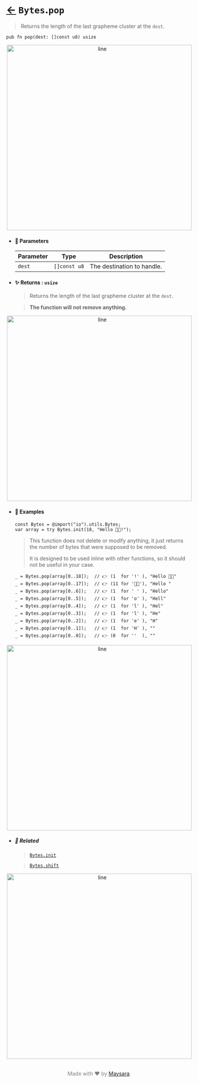 # [←](../Bytes.md) `Bytes`.`pop`

> Returns the length of the last grapheme cluster at the `dest`.

```zig
pub fn pop(dest: []const u8) usize
```


<div align="center">
<img src="https://raw.githubusercontent.com/Super-ZIG/io/refs/heads/main/dist/img/md/line.png" alt="line" style="width:500px;"/>
</div>

- #### 🧩 Parameters

    | Parameter | Type         | Description                |
    | --------- | ------------ | -------------------------- |
    | `dest`    | `[]const u8` | The destination to handle. |

- #### ✨ Returns : `usize`

    > Returns the length of the last grapheme cluster at the `dest`.

    > **The function will not remove anything.**

<div align="center">
<img src="https://raw.githubusercontent.com/Super-ZIG/io/refs/heads/main/dist/img/md/line.png" alt="line" style="width:500px;"/>
</div>

- #### 🧪 Examples

    ```zig
    const Bytes = @import("io").utils.Bytes;
    var array = try Bytes.init(18, "Hello 👨‍🏭!");
    ```

    > This function does not delete or modify anything, it just returns the number of bytes that were supposed to be removed.
    >
    > It is designed to be used inline with other functions, so it should not be useful in your case.

    ```zig
    _ = Bytes.pop(array[0..18]);  // 👉 (1  for '!' ), "Hello 👨‍🏭"
    _ = Bytes.pop(array[0..17]);  // 👉 (11 for '👨‍🏭'), "Hello "
    _ = Bytes.pop(array[0..6]);   // 👉 (1  for ' ' ), "Hello"
    _ = Bytes.pop(array[0..5]);   // 👉 (1  for 'o' ), "Hell"
    _ = Bytes.pop(array[0..4]);   // 👉 (1  for 'l' ), "Hel"
    _ = Bytes.pop(array[0..3]);   // 👉 (1  for 'l' ), "He"
    _ = Bytes.pop(array[0..2]);   // 👉 (1  for 'e' ), "H"
    _ = Bytes.pop(array[0..1]);   // 👉 (1  for 'H' ), ""
    _ = Bytes.pop(array[0..0]);   // 👉 (0  for ''  ), ""
    ```

<div align="center">
<img src="https://raw.githubusercontent.com/Super-ZIG/io/refs/heads/main/dist/img/md/line.png" alt="line" style="width:500px;"/>
</div>

- ##### 🔗 Related

  > [`Bytes.init`](./init.md)

  > [`Bytes.shift`](./shift.md)

<div align="center">
<img src="https://raw.githubusercontent.com/Super-ZIG/io/refs/heads/main/dist/img/md/line.png" alt="line" style="width:500px;"/>
</div>

<p align="center" style="color:grey;"><br />Made with ❤️ by <a href="http://github.com/maysara-elshewehy" target="blank">Maysara</a>.</p>
